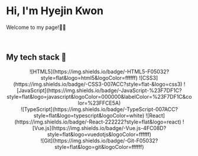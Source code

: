 <h1>Hi, I'm Hyejin Kwon</h1>
<p>Welcome to my page!👋🏼</p>

<br />
<h2>My tech stack 📓</h2>

<div style="text-align:center;">
  ![HTML5](https://img.shields.io/badge/-HTML5-F05032?style=flat&logo=html5&logoColor=ffffff)
  ![CSS3](https://img.shields.io/badge/-CSS3-007ACC?style=flat-&logo=css3)
  ![JavaScript](https://img.shields.io/badge/-JavaScript-%23F7DF1C?style=flat&logo=javascript&logoColor=000000&labelColor=%23F7DF1C&color=%23FFCE5A)
  <br />
  ![TypeScript](https://img.shields.io/badge/-TypeScript-007ACC?style=flat&logo=typescript&logoColor=white)
  ![React](https://img.shields.io/badge/-React-222222?style=flat&logo=react)
  ![Vue.js](https://img.shields.io/badge/-Vue.js-4FC08D?style=flat&logo=vuedotjs&logoColor=ffffff)
  <br />
  ![Git](https://img.shields.io/badge/-Git-F05032?style=flat&logo=git&logoColor=ffffff)
</div>
